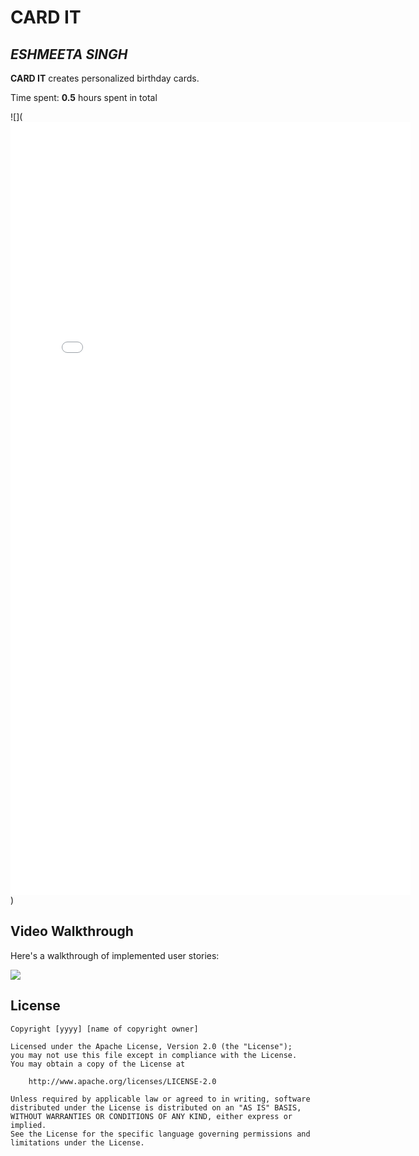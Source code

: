 # CARD IT

## *ESHMEETA SINGH*

**CARD IT** creates personalized birthday cards.

Time spent: **0.5** hours spent in total

![](<iframe src='//gifs.com/embed/card-83WZ5j' frameborder='0' scrolling='no' width='640px' height='1236px' style='-webkit-backface-visibility: hidden;-webkit-transform: scale(1);' ></iframe>)

## Video Walkthrough

Here's a walkthrough of implemented user stories:


![](https://j.gifs.com/83WZ5j.gif)





## License

    Copyright [yyyy] [name of copyright owner]

    Licensed under the Apache License, Version 2.0 (the "License");
    you may not use this file except in compliance with the License.
    You may obtain a copy of the License at

        http://www.apache.org/licenses/LICENSE-2.0

    Unless required by applicable law or agreed to in writing, software
    distributed under the License is distributed on an "AS IS" BASIS,
    WITHOUT WARRANTIES OR CONDITIONS OF ANY KIND, either express or implied.
    See the License for the specific language governing permissions and
    limitations under the License.
